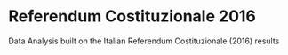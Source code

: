 # Referendum Costituzionale 2016
Data Analysis built on the Italian Referendum Costituzionale (2016) results 
